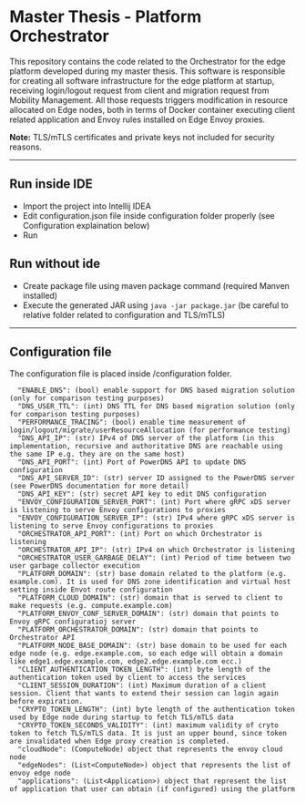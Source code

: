 # Master Thesis - Platform Orchestrator

This repository contains the code related to the Orchestrator for the edge platform developed during my master thesis.
This software is responsible for creating all software infrastructure for the edge platform at startup, receiving login/logout request from client and migration request from Mobility Management.
All those requests triggers modification in resource allocated on Edge nodes, both in terms of Docker container executing client related application and Envoy rules installed on Edge Envoy proxies.

**Note:** TLS/mTLS certificates and private keys not included for security reasons.

---
## Run inside IDE
- Import the project into Intellij IDEA
- Edit configuration.json file inside configuration folder properly (see Configuration explaination below)
- Run

## Run without ide
- Create package file using maven package command (required Manven installed)
- Execute the generated JAR using `java -jar package.jar` (be careful to relative folder related to configuration and TLS/mTLS)

--- 

## Configuration file

The configuration file is placed inside /configuration folder.
```
  "ENABLE_DNS": (bool) enable support for DNS based migration solution (only for comparison testing purposes)
  "DNS_USER_TTL": (int) DNS TTL for DNS based migration solution (only for comparison testing purposes)
  "PERFORMANCE_TRACING": (bool) enable time measurement of login/logout/migrate/userResourceAllocation (for performance testing)
  "DNS_API_IP": (str) IPv4 of DNS server of the platform (in this implementation, recursive and authoritative DNS are reachable using the same IP e.g. they are on the same host)
  "DNS_API_PORT": (int) Port of PowerDNS API to update DNS configuration
  "DNS_API_SERVER_ID": (str) server ID assigned to the PowerDNS server (see PowerDNS documentation for more detail)
  "DNS_API_KEY": (str) secret API key to edit DNS configuration
  "ENVOY_CONFIGURATION_SERVER_PORT": (int) Port where gRPC xDS server is listening to serve Envoy configurations to proxies
  "ENVOY_CONFIGURATION_SERVER_IP": (str) IPv4 where gRPC xDS server is listening to serve Envoy configurations to proxies
  "ORCHESTRATOR_API_PORT": (int) Port on which Orchestrator is listening
  "ORCHESTRATOR_API_IP": (str) IPv4 on which Orchestrator is listening
  "ORCHESTRATOR_USER_GARBAGE_DELAY": (int) Period of time between two user garbage collector execution
  "PLATFORM_DOMAIN": (str) base domain related to the platform (e.g. example.com). It is used for DNS zone identification and virtual host setting inside Envot route configuration
  "PLATFORM_CLOUD_DOMAIN": (str) domain that is served to client to make requests (e.g. compute.example.com)
  "PLATFORM_ENVOY_CONF_SERVER_DOMAIN": (str) domain that points to Envoy gRPC configuratioj server
  "PLATFORM_ORCHESTRATOR_DOMAIN": (str) domain that points to Orchestrator API
  "PLATFORM_NODE_BASE_DOMAIN": (str) base domain to be used for each edge node (e.g. edge.example.com, so each edge will obtain a domain like edge1.edge.example.com, edge2.edge.example.com ecc.)
  "CLIENT_AUTHENTICATION_TOKEN_LENGTH": (int) byte length of the authentication token used by client to access the services
  "CLIENT_SESSION_DURATION": (int) Maximum duration of a client session. Client that wants to extend their session can login again before expiration.
  "CRYPTO_TOKEN_LENGTH": (int) byte length of the authentication token used by Edge node during startup to fetch TLS/mTLS data
  "CRYPTO_TOKEN_SECONDS_VALIDITY": (int) maximum validity of cryto token to fetch TLS/mTLS data. It is just an upper bound, since token are invalidated when Edge proxy creation is completed.
  "cloudNode": (ComputeNode) object that represents the envoy cloud node 
  "edgeNodes": (List<ComputeNode>) object that represents the list of envoy edge node 
  "applications": (List<Application>) object that represent the list of application that user can obtain (if configured) using the platform
```
